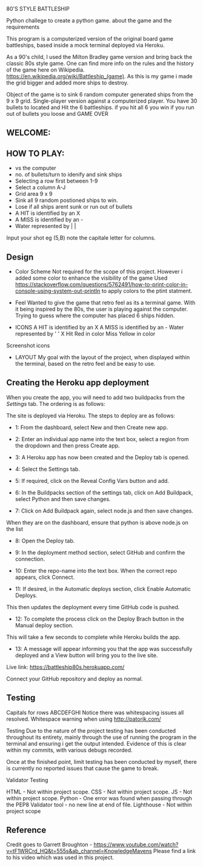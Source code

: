 80'S STYLE BATTLESHIP

Python challege to create a python game.
about the game and the requirements

This program is a computerized version of the original board game battleships, based inside a mock terminal deployed via Heroku.

As a 90's child, I used the Milton Bradley game version and bring back the classic 80s style game. One can find more info on the rules and the history of the game here on Wikipedia. https://en.wikipedia.org/wiki/Battleship_(game). As this is my game i made the grid bigger and added more ships to destroy.

Object of the game is to sink 6 random computer generated ships from the 9 x 9 grid.
Single-player version against a computerized player.
You have 30 bullets to located and Hit the 6 battleships.
if you hit all 6 you win 
if you run out of bullets you loose and GAME OVER

## WELCOME:

## HOW TO PLAY:
- vs the computer
- no. of bullets/turn to idenify and sink ships
- Selecting a row first between 1-9
- Select a column A-J
- Grid area 9 x 9
- Sink all 9 random postioned ships to win.
- Lose if all ships arent sunk or run out of bullets
- A HIT is identified by an X 
- A MISS is identified by an -
- Water represented by | |

Input your shot eg (5,B) note the capitale letter for columns.

## Design
- Color Scheme
Not required for the scope of this project.
However i added some color to enhance the visibility of the game
Used https://stackoverflow.com/questions/5762491/how-to-print-color-in-console-using-system-out-println
to apply colors to the ptint statment.

- Feel
Wanted to give the game that retro feel as its a terminal game.
With it being inspired by the 80s, the user is playing against the computer.
Trying to guess where the computer has placed 6 ships hidden.


- ICONS
A HIT is identified by an X 
A MISS is identified by an -
Water represented by ' '
X Hit Red in color 
Miss Yellow in color

Screenshot icons 

- LAYOUT
My goal with the layout of the project, when displayed within the terminal, based on the retro feel and be easy to use.



## Creating the Heroku app deployment

When you create the app, you will need to add two buildpacks from the _Settings_ tab. The ordering is as follows:

The site is deployed via Heroku. The steps to deploy are as follows:

- 1: From the dashboard, select New and then Create new app.

- 2: Enter an individual app name into the text box, select a region from the dropdown and then press Create app.

- 3: A Heroku app has now been created and the Deploy tab is opened.

- 4: Select the Settings tab.

- 5: If required, click on the Reveal Config Vars button and add.

- 6: In the Buildpacks section of the settings tab, click on Add Buildpack, select Python and then save changes.

- 7: Click on Add Buildpack again, select node.js and then save changes.

When they are on the dashboard, ensure that python is above node.js on the list

- 8: Open the Deploy tab.

- 9: In the deployment method section, select GitHub and confirm the connection.

- 10: Enter the repo-name into the text box. When the correct repo appears, click Connect.

- 11: If desired, in the Automatic deploys section, click Enable Automatic Deploys.

This then updates the deployment every time GitHub code is pushed.

- 12: To complete the process click on the Deploy Brach button in the Manual deploy section.

This will take a few seconds to complete while Heroku builds the app.

- 13: A message will appear informing you that the app was successfully deployed and a View button will bring you to the live site.

Live link: https://battleship80s.herokuapp.com/

Connect your GitHub repository and deploy as normal.

## Testing 
Capitals for rows ABCDEFGHI
Notice there was whitespacing issues all resolved.
Whitespace warning when using http://patorjk.com/

Testing
Due to the nature of the project testing has been conducted throughout its entirety, mainly through the use of running the program in the terminal and ensuring i get the output intended. Evidence of this is clear within my commits, with various debugs recorded.

Once at the finished point, limit testing has been conducted by myself, there is currently no reported issues that cause the game to break.

Validator Testing

HTML - Not within project scope.
CSS - Not within project scope.
JS - Not within project scope.
Python - One error was found when passing through the PEP8 Validator tool - no new line at end of file.
Lighthouse - Not within project scope

## Reference
Credit goes to Garrett Broughton - https://www.youtube.com/watch?v=tF1WRCrd_HQ&t=555s&ab_channel=KnowledgeMavens
Please find a link to his video which was used in this project. 


